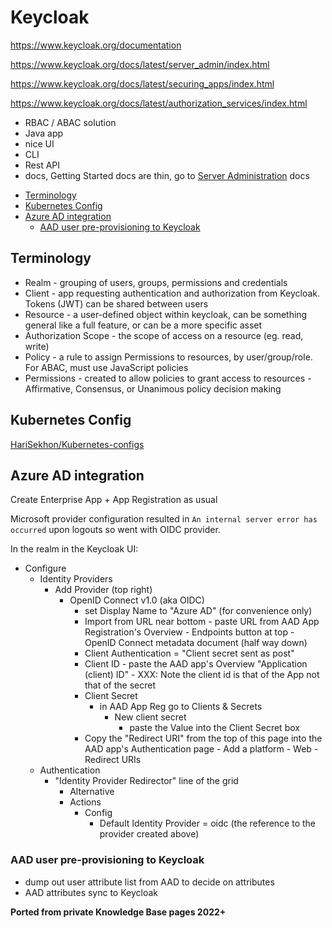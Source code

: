 # Keycloak

<https://www.keycloak.org/documentation>

<https://www.keycloak.org/docs/latest/server_admin/index.html>

<https://www.keycloak.org/docs/latest/securing_apps/index.html>

<https://www.keycloak.org/docs/latest/authorization_services/index.html>

- RBAC / ABAC solution
- Java app
- nice UI
- CLI
- Rest API
- docs, Getting Started docs are thin, go to [Server Administration](https://www.keycloak.org/docs/latest/server_admin/index.html) docs

<!-- INDEX_START -->

- [Terminology](#terminology)
- [Kubernetes Config](#kubernetes-config)
- [Azure AD integration](#azure-ad-integration)
  - [AAD user pre-provisioning to Keycloak](#aad-user-pre-provisioning-to-keycloak)

<!-- INDEX_END -->

## Terminology

- Realm - grouping of users, groups, permissions and credentials
- Client - app requesting authentication and authorization from Keycloak. Tokens (JWT) can be shared between users
- Resource - a user-defined object within keycloak, can be something general like a full feature, or can be a more specific asset
- Authorization Scope - the scope of access on a resource (eg. read, write)
- Policy - a rule to assign Permissions to resources, by user/group/role. For ABAC, must use JavaScript policies
- Permissions - created to allow policies to grant access to resources - Affirmative, Consensus, or Unanimous policy decision making

## Kubernetes Config

[HariSekhon/Kubernetes-configs](https://github.com/HariSekhon/Kubernetes-configs/blob/master/keycloak)

## Azure AD integration

Create Enterprise App + App Registration as usual

Microsoft provider configuration resulted in `An internal server error has occurred` upon logouts so went with OIDC provider.

In the realm in the Keycloak UI:

- Configure
   - Identity Providers
      - Add Provider (top right)
          - OpenID Connect v1.0 (aka OIDC)
             - set Display Name to "Azure AD" (for convenience only)
             - Import from URL near bottom - paste URL from AAD App Registration's Overview - Endpoints button at top - OpenID Connect metadata document (half way down)
             - Client Authentication = "Client secret sent as post"
             - Client ID - paste the AAD app's Overview "Application (client) ID" - XXX: Note the client id is that of the App not that of the secret
             - Client Secret
                - in AAD App Reg go to Clients & Secrets
                   - New client secret
                      - paste the Value into the Client Secret box
             - Copy the "Redirect URI" from the top of this page into the AAD app's Authentication page - Add a platform - Web - Redirect URIs
  - Authentication
     - "Identity Provider Redirector" line of the grid
        - Alternative
        - Actions
           - Config
              - Default Identity Provider = oidc (the reference to the provider created above)

### AAD user pre-provisioning to Keycloak

- dump out user attribute list from AAD to decide on attributes
- AAD attributes sync to Keycloak

**Ported from private Knowledge Base pages 2022+**
